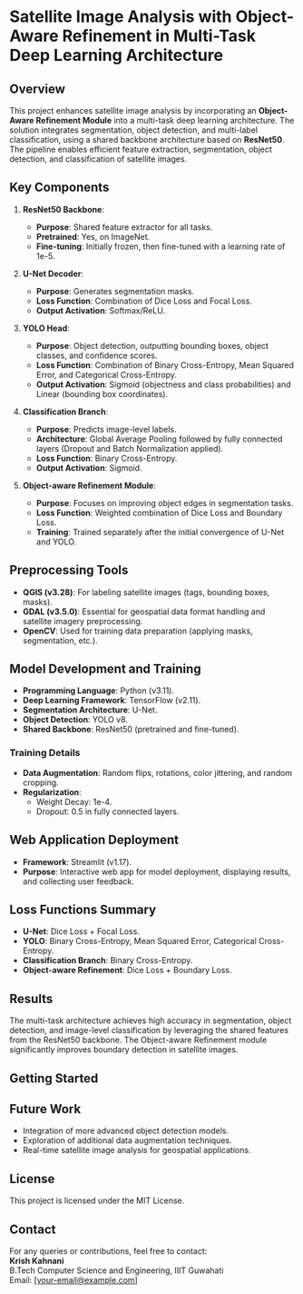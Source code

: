 
# Satellite Image Analysis with Object-Aware Refinement in Multi-Task Deep Learning Architecture

## Overview
This project enhances satellite image analysis by incorporating an **Object-Aware Refinement Module** into a multi-task deep learning architecture. The solution integrates segmentation, object detection, and multi-label classification, using a shared backbone architecture based on **ResNet50**. The pipeline enables efficient feature extraction, segmentation, object detection, and classification of satellite images.

## Key Components
1. **ResNet50 Backbone**:
   - **Purpose**: Shared feature extractor for all tasks.
   - **Pretrained**: Yes, on ImageNet.
   - **Fine-tuning**: Initially frozen, then fine-tuned with a learning rate of 1e-5.

2. **U-Net Decoder**:
   - **Purpose**: Generates segmentation masks.
   - **Loss Function**: Combination of Dice Loss and Focal Loss.
   - **Output Activation**: Softmax/ReLU.

3. **YOLO Head**:
   - **Purpose**: Object detection, outputting bounding boxes, object classes, and confidence scores.
   - **Loss Function**: Combination of Binary Cross-Entropy, Mean Squared Error, and Categorical Cross-Entropy.
   - **Output Activation**: Sigmoid (objectness and class probabilities) and Linear (bounding box coordinates).

4. **Classification Branch**:
   - **Purpose**: Predicts image-level labels.
   - **Architecture**: Global Average Pooling followed by fully connected layers (Dropout and Batch Normalization applied).
   - **Loss Function**: Binary Cross-Entropy.
   - **Output Activation**: Sigmoid.

5. **Object-aware Refinement Module**:
   - **Purpose**: Focuses on improving object edges in segmentation tasks.
   - **Loss Function**: Weighted combination of Dice Loss and Boundary Loss.
   - **Training**: Trained separately after the initial convergence of U-Net and YOLO.

## Preprocessing Tools
- **QGIS (v3.28)**: For labeling satellite images (tags, bounding boxes, masks).
- **GDAL (v3.5.0)**: Essential for geospatial data format handling and satellite imagery preprocessing.
- **OpenCV**: Used for training data preparation (applying masks, segmentation, etc.).

## Model Development and Training
- **Programming Language**: Python (v3.11).
- **Deep Learning Framework**: TensorFlow (v2.11).
- **Segmentation Architecture**: U-Net.
- **Object Detection**: YOLO v8.
- **Shared Backbone**: ResNet50 (pretrained and fine-tuned).

### Training Details
- **Data Augmentation**: Random flips, rotations, color jittering, and random cropping.
- **Regularization**:
  - Weight Decay: 1e-4.
  - Dropout: 0.5 in fully connected layers.

## Web Application Deployment
- **Framework**: Streamlit (v1.17).
- **Purpose**: Interactive web app for model deployment, displaying results, and collecting user feedback.

## Loss Functions Summary
- **U-Net**: Dice Loss + Focal Loss.
- **YOLO**: Binary Cross-Entropy, Mean Squared Error, Categorical Cross-Entropy.
- **Classification Branch**: Binary Cross-Entropy.
- **Object-aware Refinement**: Dice Loss + Boundary Loss.

## Results
The multi-task architecture achieves high accuracy in segmentation, object detection, and image-level classification by leveraging the shared features from the ResNet50 backbone. The Object-aware Refinement module significantly improves boundary detection in satellite images.

## Getting Started

## Future Work
- Integration of more advanced object detection models.
- Exploration of additional data augmentation techniques.
- Real-time satellite image analysis for geospatial applications.

## License
This project is licensed under the MIT License.

## Contact
For any queries or contributions, feel free to contact:  
**Krish Kahnani**  
B.Tech Computer Science and Engineering, IIIT Guwahati  
Email: [your-email@example.com]  
